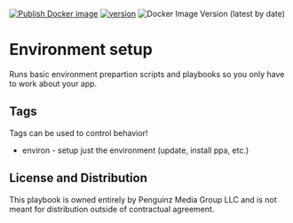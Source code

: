 [![Publish Docker image](https://github.com/PenguinCloud/core/actions/workflows/docker-image.yml/badge.svg)](https://github.com/PenguinCloud/core/actions/workflows/docker-image.yml) [![version](https://img.shields.io/badge/version-5.0.0-yellow.svg)](https://semver.org) ![Docker Image Version (latest by date)](https://img.shields.io/docker/v/penguincloud/core?sort=date&style=plastic)

# Environment setup
Runs basic environment prepartion scripts and playbooks so you only have to work about your app.

## Tags
Tags can be used to control behavior!
* environ - setup just the environment (update, install ppa, etc.)
## License and Distribution
This playbook is owned entirely by Penguinz Media Group LLC and is not meant for distribution outside of contractual agreement.
